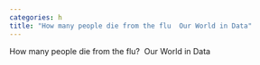 ```yaml
---
categories: h
title: "How many people die from the flu  Our World in Data"
---
```

How many people die from the flu?&nbsp;&nbsp;Our World in Data